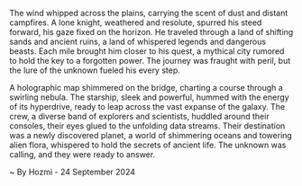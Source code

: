 
The wind whipped across the plains, carrying the scent of dust and distant campfires.  A lone knight, weathered and resolute, spurred his steed forward, his gaze fixed on the horizon.  He traveled through a land of shifting sands and ancient ruins, a land of whispered legends and dangerous beasts.  Each mile brought him closer to his quest, a mythical city rumored to hold the key to a forgotten power.  The journey was fraught with peril, but the lure of the unknown fueled his every step.

A holographic map shimmered on the bridge, charting a course through a swirling nebula.  The starship, sleek and powerful, hummed with the energy of its hyperdrive, ready to leap across the vast expanse of the galaxy.  The crew, a diverse band of explorers and scientists, huddled around their consoles, their eyes glued to the unfolding data streams.  Their destination was a newly discovered planet, a world of shimmering oceans and towering alien flora, whispered to hold the secrets of ancient life.  The unknown was calling, and they were ready to answer. 

~ By Hozmi - 24 September 2024
